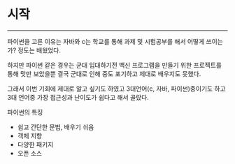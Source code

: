 # 시작

- - - - -

파이썬을 고른 이유는 자바와 c는 학교를 통해 
과제 및 시험공부를 해서 어떻게 쓰이는가? 정도는 배웠었다.

하지만 파이썬 같은 경우는 군대 입대하기전 백신 프로그램을 만들기 위한 프로젝트를 통해
맛만 보았을뿐 결국 군대로 인해 중도 포기하고 제대로 배우지도 못했다.

그래서 이번 기회에 제대로 알고 싶기도 하였고 3대언어(c, 자바, 파이썬)중이기도 하고
3대 언어중 가장 접근성과 난이도가 쉽다고 해서 골랐다.

파이썬의 특징
  * 쉽고 간단한 문법, 배우기 쉬움
  * 객체 지향
  * 다양한 패키지
  * 오픈 소스
